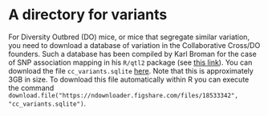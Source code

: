 # A directory for variants

For Diversity Outbred (DO) mice, or mice that segregate similar variation,
you need to download a database of variation in the 
Collaborative Cross/DO founders. Such a database has been 
compiled by Karl Broman for the case of SNP association mapping
in his `R/qtl2` package 
(see [this link](https://kbroman.org/qtl2/assets/vignettes/user_guide.html)). 
You can download the file `cc_variants.sqlite`
[here](https://doi.org/10.6084/m9.figshare.5280229.v3). Note that 
this is approximately 3GB in size. To download this file automatically
within R you can execute the command
`download.file("https://ndownloader.figshare.com/files/18533342", "cc_variants.sqlite")`.

